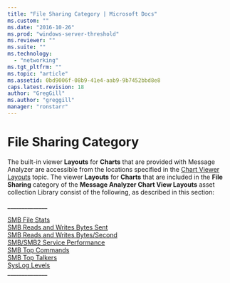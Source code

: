 ```yaml
---
title: "File Sharing Category | Microsoft Docs"
ms.custom: ""
ms.date: "2016-10-26"
ms.prod: "windows-server-threshold"
ms.reviewer: ""
ms.suite: ""
ms.technology: 
  - "networking"
ms.tgt_pltfrm: ""
ms.topic: "article"
ms.assetid: 0bd9006f-08b9-41e4-aab9-9b7452bbd8e8
caps.latest.revision: 18
author: "GregGill"
ms.author: "greggill"
manager: "ronstarr"
---
```

# File Sharing Category
The built-in viewer **Layouts** for **Charts** that are provided with Message Analyzer are accessible from the locations specified in the [Chart Viewer Layouts](chart-viewer-layouts.md) topic. The viewer **Layouts** for **Charts** that are included in the **File Sharing** category of the **Message Analyzer Chart View Layouts** asset collection Library consist of the following, as described in this section:  
  
 _____________\_  
  
 [SMB File Stats](smb-file-stats.md)   
 [SMB Reads and Writes Bytes Sent](smb-reads-and-writes-bytes-sent.md)   
 [SMB Reads and Writes Bytes/Second](smb-reads-and-writes-bytes-second.md)   
 [SMB/SMB2 Service Performance](smb-smb2-service-performance.md)   
 [SMB Top Commands](smb-top-commands.md)   
 [SMB Top Talkers](smb-top-talkers.md)   
 [SysLog Levels](syslog-levels.md)   
_____________\_
